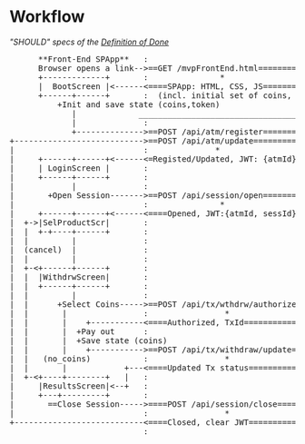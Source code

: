 # Workflow
_"SHOULD" specs of the [Definition of Done](definition-of-done.md)_ 
<pre>
      **Front-End SPApp**   :                                 :  **Fron-End server**
      Browser opens a link-->==GET /mvpFrontEnd.html==========>--Static page HTTP server 
      +-------------+       :               *                 :  |
      |  BootScreen |<------<====SPApp: HTML, CSS, JS=========<--+
      +------+------+       :  (incl. initial set of coins, authorization token)
          +Init and save state (coins,token)                                   
             |             _______________________________________________________________________
             |              :                                 :  ** Back-End Server**
             +-------------->==POST /api/atm/register=========>+-TM Devices Service
+--------------------------->==POST /api/atm/update===========>--+  +>> emits "ATM Connected" event
|                           :              *                  :  |
|     +------+------+<------<=Registed/Updated, JWT: {atmId}==<--+
|     | LoginScreen |       :                                 :
|     +------+------+       :                                 :
|            |              :                                 :
|       +Open Session------->==POST /api/session/open=========>--ATM Sessions Service
|                           :               *                 :  |  +-> calls "Authorize bank client" Plugin
|     +------+------+<------<====Opened, JWT:{atmId, sessId}==<--+  +>> emits "Client Connected" event
|  +->|SelProductScr|       :                                 :     +>> emits "New ATM Session" event   
|  |  +-+----+------+       :                                 :
|  |         |              :                                 :
|  (cancel)  |              :                                 :
|  |         |              :                                 :
|  +-<+------+------+       :                                 :
|  |  |WithdrwScreen|       :                                 :
|  |  +------+------+       :                                 :
|  |         |              :                                 :
|  |      +Select Coins----->==POST /api/tx/wthdrw/authorize==>--Transactions Service
|  |       |                :                *                :  |  +-> calls "Authorize Client TX" Plugin
|  |       |    +-----------<====Authorized, TxId=============<--+  |
|  |       |  +Pay out      :                                 :  |  |
|  |       |  +Save state (coins)                             :  |  |
|  |       |    +----------->==POST /api/tx/withdraw/update===>--+  +-> updates TX status
|  |   (no_coins)           :                *                :  |  +>> emits "New Client Tx" event
|  |       |            +---<====Updated Tx status============<--+
|  +-<+----+--------+   |   :                                 :
|     |ResultsScreen|<--+   :                                 :
|     +---+---------+       :                                 :
|       ==Close Session----->====POST /api/session/close======>--TM Session Service
|                           :                *                :  |  +>> emits "ATM Session Closed" event
+---------------------------<====Closed, clear JWT============<--+
                            :                                 : 
</pre>                                                          
